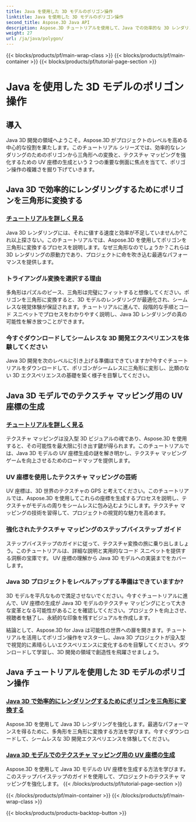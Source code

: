 ```yaml
---
title: Java を使用した 3D モデルのポリゴン操作
linktitle: Java を使用した 3D モデルのポリゴン操作
second_title: Aspose.3D Java API
description: Aspose.3D チュートリアルを使用して、Java での効率的な 3D レンダリングを探索します。ポリゴンを三角形に変換し、UV 座標を生成して、最適なパフォーマンスと強化されたテクスチャ マッピングを実現します。
weight: 27
url: /ja/java/polygon/
---
```


{{< blocks/products/pf/main-wrap-class >}}
{{< blocks/products/pf/main-container >}}
{{< blocks/products/pf/tutorial-page-section >}}

# Java を使用した 3D モデルのポリゴン操作

## 導入

Java 3D 開発の領域へようこそ。Aspose.3D がプロジェクトのレベルを高める中心的な役割を果たします。このチュートリアル シリーズでは、効率的なレンダリングのためのポリゴンから三角形への変換と、テクスチャ マッピングを強化するための UV 座標の生成という 2 つの重要な側面に焦点を当てて、ポリゴン操作の複雑さを掘り下げていきます。

## Java 3D で効率的にレンダリングするためにポリゴンを三角形に変換する

### [チュートリアルを詳しく見る](./convert-polygons-triangles/)

Java 3D レンダリングには、それに値する速度と効率が不足していませんか?これ以上探さない。このチュートリアルでは、Aspose.3D を使用してポリゴンを三角形に変換するプロセスを説明します。なぜ三角形なのでしょうか？これらは 3D レンダリングの原動力であり、プロジェクトに命を吹き込む最適なパフォーマンスを提供します。

### トライアングル変換を選択する理由

多角形はパズルのピース、三角形は完璧にフィットすると想像してください。ポリゴンを三角形に変換すると、3D モデルのレンダリングが最適化され、シームレスな視覚体験が保証されます。チュートリアルに進んで、段階的な手順とコード スニペットでプロセスをわかりやすく説明し、Java 3D レンダリングの真の可能性を解き放つことができます。

### 今すぐダウンロードしてシームレスな 3D 開発エクスペリエンスを体験してください

Java 3D 開発を次のレベルに引き上げる準備はできていますか?今すぐチュートリアルをダウンロードして、ポリゴンがシームレスに三角形に変形し、比類のない 3D エクスペリエンスの基礎を築く様子を目撃してください。

## Java 3D モデルでのテクスチャ マッピング用の UV 座標の生成

### [チュートリアルを詳しく見る](./generate-uv-coordinates/)

テクスチャ マッピングは没入型 3D ビジュアルの魂であり、Aspose.3D を使用すると、その可能性を最大限に引き出す鍵が得られます。このチュートリアルでは、Java 3D モデルの UV 座標生成の謎を解き明かし、テクスチャ マッピング ゲームを向上させるためのロードマップを提供します。

### UV 座標を使用したテクスチャ マッピングの芸術

UV 座標は、3D 世界のテクスチャの GPS と考えてください。このチュートリアルでは、Aspose.3D を使用してこれらの座標を生成するプロセスを説明し、テクスチャがモデルの周りをシームレスに包み込むようにします。テクスチャ マッピングの技術を習得して、プロジェクトの視覚的な魅力を高めます。

### 強化されたテクスチャ マッピングのステップバイステップ ガイド

ステップバイステップのガイドに従って、テクスチャ変換の旅に乗り出しましょう。このチュートリアルは、詳細な説明と実用的なコード スニペットを提供する洞察の宝庫です。 UV 座標の理解から Java 3D モデルへの実装までをカバーします。

### Java 3D プロジェクトをレベルアップする準備はできていますか?

3D モデルを平凡なもので満足させないでください。今すぐチュートリアルに進んで、UV 座標の生成が Java 3D モデルのテクスチャ マッピングにとって大きな変革となる可能性があることを確認してください。プロジェクトを向上させ、視聴者を魅了し、永続的な印象を残すビジュアルを作成します。

結論として、Aspose.3D for Java は可能性の世界への扉を開きます。チュートリアルを活用してポリゴン操作をマスターし、Java 3D プロジェクトが没入型で視覚的に素晴らしいエクスペリエンスに変化するのを目撃してください。ダウンロードして学習し、3D 開発の領域で創造性を飛躍させましょう。
## Java チュートリアルを使用した 3D モデルのポリゴン操作
### [Java 3D で効率的にレンダリングするためにポリゴンを三角形に変換する](./convert-polygons-triangles/)
Aspose.3D を使用して Java 3D レンダリングを強化します。最適なパフォーマンスを得るために、多角形を三角形に変換する方法を学びます。今すぐダウンロードして、シームレスな 3D 開発エクスペリエンスを体験してください。
### [Java 3D モデルでのテクスチャ マッピング用の UV 座標の生成](./generate-uv-coordinates/)
Aspose.3D を使用して Java 3D モデルの UV 座標を生成する方法を学びます。このステップバイステップのガイドを使用して、プロジェクトのテクスチャ マッピングを強化します。
{{< /blocks/products/pf/tutorial-page-section >}}

{{< /blocks/products/pf/main-container >}}
{{< /blocks/products/pf/main-wrap-class >}}

{{< blocks/products/products-backtop-button >}}
